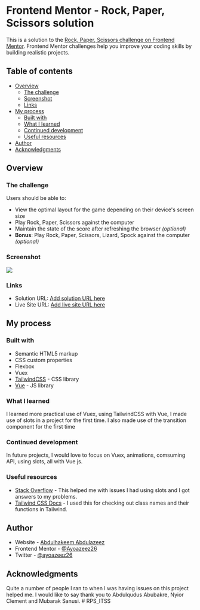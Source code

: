 # Frontend Mentor - Rock, Paper, Scissors solution

This is a solution to the [Rock, Paper, Scissors challenge on Frontend Mentor](https://www.frontendmentor.io/challenges/rock-paper-scissors-game-pTgwgvgH). Frontend Mentor challenges help you improve your coding skills by building realistic projects. 

## Table of contents

- [Overview](#overview)
  - [The challenge](#the-challenge)
  - [Screenshot](#screenshot)
  - [Links](#links)
- [My process](#my-process)
  - [Built with](#built-with)
  - [What I learned](#what-i-learned)
  - [Continued development](#continued-development)
  - [Useful resources](#useful-resources)
- [Author](#author)
- [Acknowledgments](#acknowledgments)

## Overview

### The challenge

Users should be able to:

- View the optimal layout for the game depending on their device's screen size
- Play Rock, Paper, Scissors against the computer
- Maintain the state of the score after refreshing the browser _(optional)_
- **Bonus**: Play Rock, Paper, Scissors, Lizard, Spock against the computer _(optional)_

### Screenshot

![](./Screenshot.png)

### Links

- Solution URL: [Add solution URL here](https://github.com/Ayoazeez26/vue-rock-paper-scissors)
- Live Site URL: [Add live site URL here](https://vue-rps.netlify.app/)

## My process

### Built with

- Semantic HTML5 markup
- CSS custom properties
- Flexbox
- Vuex
- [TailwindCSS](https://tailwindcss.com/) - CSS library
- [Vue](https://vuejs.org/) - JS library

### What I learned

I learned more practical use of Vuex, using TailwindCSS with Vue, I made use of slots in a project for the first time. I also made use of the transition component for the first time

### Continued development

In future projects, I would love to focus on Vuex, animations, comsuming API, using slots, all with Vue js.

### Useful resources

- [Stack Overflow](https://www.stackoverflow.com) - This helped me with issues I had using slots and I got answers to my problems.
- [Tailwind CSS Docs](https://www.tailwindcss.com) - I used this for checking out class names and their functions in Tailwind.

## Author

- Website - [Abdulhakeem Abdulazeez](https://github.com/Ayoazeez26)
- Frontend Mentor - [@Ayoazeez26](https://www.frontendmentor.io/profile/Ayoazeez26)
- Twitter - [@ayoazeez26](https://www.twitter.com/ayoazeez26)

## Acknowledgments

Quite a number of people I ran to when I was having issues on this project helped me. I would like to say thank you to Abdulqudus Abubakre, Nyior Clement and Mubarak Sanusi.
#   R P S _ I T S S  
 
